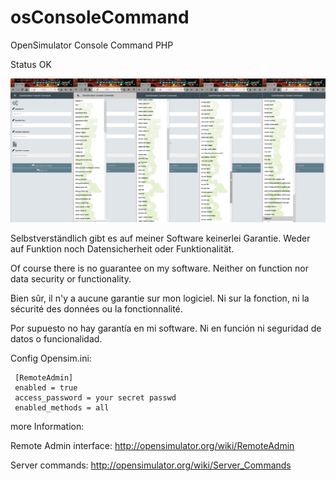 # osConsoleCommand
OpenSimulator Console Command PHP

Status OK

![ConsoleCommand](https://github.com/BigManzai/osConsoleCommand/blob/master/os-console.jpg)

Selbstverständlich gibt es auf meiner Software keinerlei Garantie.
Weder auf Funktion noch Datensicherheit oder Funktionalität.

Of course there is no guarantee on my software.
Neither on function nor data security or functionality. 

Bien sûr, il n'y a aucune garantie sur mon logiciel.
Ni sur la fonction, ni la sécurité des données ou la fonctionnalité. 

Por supuesto no hay garantía en mi software.
Ni en función ni seguridad de datos o funcionalidad. 

Config Opensim.ini:

     [RemoteAdmin]
     enabled = true
     access_password = your secret passwd
     enabled_methods = all

more Information:

Remote Admin interface: http://opensimulator.org/wiki/RemoteAdmin

Server commands: http://opensimulator.org/wiki/Server_Commands
